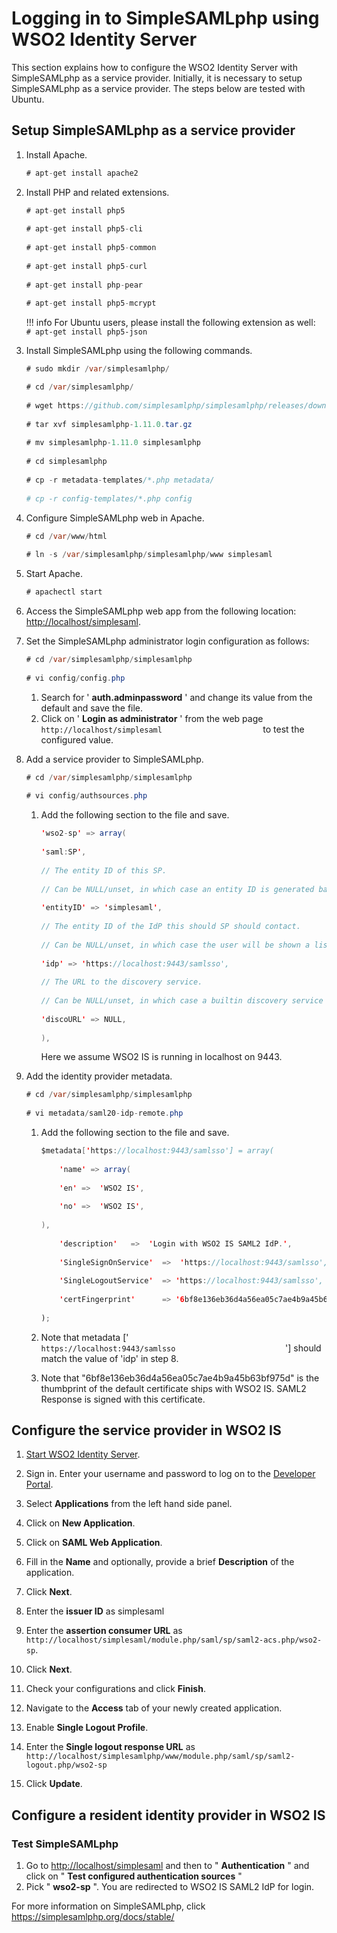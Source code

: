 # Logging in to SimpleSAMLphp using WSO2 Identity Server

This section explains how to configure the WSO2 Identity Server with
SimpleSAMLphp as a service provider. Initially, it is necessary to setup
SimpleSAMLphp as a service provider. The steps below are tested with
Ubuntu.

## Setup SimpleSAMLphp as a service provider

1.  Install Apache.

    ``` java
    # apt-get install apache2 
    ```

2.  Install PHP and related extensions.

    ``` java
    # apt-get install php5  
        
    # apt-get install php5-cli  
        
    # apt-get install php5-common  
        
    # apt-get install php5-curl  
        
    # apt-get install php-pear  
        
    # apt-get install php5-mcrypt 
    ```

    !!! info 
		For Ubuntu users, please install the following extension as well:
		`            # apt-get install php5-json           `

3.  Install SimpleSAMLphp using the following commands.

    ``` java
    # sudo mkdir /var/simplesamlphp/

    # cd /var/simplesamlphp/  
        
    # wget https://github.com/simplesamlphp/simplesamlphp/releases/download/simplesamlphp-1.11.0/simplesamlphp-1.11.0.tar.gz  
        
    # tar xvf simplesamlphp-1.11.0.tar.gz  
        
    # mv simplesamlphp-1.11.0 simplesamlphp  
        
    # cd simplesamlphp  
        
    # cp -r metadata-templates/*.php metadata/  
        
    # cp -r config-templates/*.php config 
    ```

4.  Configure SimpleSAMLphp web in Apache.

    ``` java
    # cd /var/www/html
        
    # ln -s /var/simplesamlphp/simplesamlphp/www simplesaml 
    ```

5.  Start Apache.

    ``` java
    # apachectl start  
    ```

6.  Access the SimpleSAMLphp web app from the following location:
    [http://localhost/simplesaml](http://localhost/simplesaml).
7.  Set the SimpleSAMLphp administrator login configuration as follows:

    ``` java
    # cd /var/simplesamlphp/simplesamlphp  
        
    # vi config/config.php  
    ```

    1.  Search for ' **auth.adminpassword** ' and change its value
        from the default and save the file.
    2.  Click on ' **Login as administrator** ' from the web page
        `                         http://localhost/simplesaml                       `
        to test the configured value.

8.  Add a service provider to SimpleSAMLphp.

    ``` java
    # cd /var/simplesamlphp/simplesamlphp  
        
    # vi config/authsources.php 
    ```

    1.  Add the following section to the file and save.

        ``` java
        'wso2-sp' => array(  
            
        'saml:SP',  
            
        // The entity ID of this SP.  
            
        // Can be NULL/unset, in which case an entity ID is generated based on the metadata URL.  
            
        'entityID' => 'simplesaml',  
            
        // The entity ID of the IdP this should SP should contact.  
            
        // Can be NULL/unset, in which case the user will be shown a list of available IdPs.  
            
        'idp' => 'https://localhost:9443/samlsso',  
            
        // The URL to the discovery service.  
            
        // Can be NULL/unset, in which case a builtin discovery service will be used.  
            
        'discoURL' => NULL,  
            
        ),
        ```

        Here we assume WSO2 IS is running in localhost on 9443.

9.  Add the identity provider metadata.

    ``` java
    # cd /var/simplesamlphp/simplesamlphp  
        
    # vi metadata/saml20-idp-remote.php 
    ```

    1.  Add the following section to the file and save.

        ``` java
        $metadata['https://localhost:9443/samlsso'] = array(  
            
            'name' => array(  
            
            'en' =>  'WSO2 IS',  
            
            'no' =>  'WSO2 IS',  
            
        ),  
            
            'description'   =>  'Login with WSO2 IS SAML2 IdP.',  
            
            'SingleSignOnService'  =>  'https://localhost:9443/samlsso',  
            
            'SingleLogoutService'  => 'https://localhost:9443/samlsso',  
            
            'certFingerprint'      => '6bf8e136eb36d4a56ea05c7ae4b9a45b63bf975d'  
            
        );
        ```

    2.  Note that metadata \['
        `                           https://localhost:9443/samlsso                         `
        '\] should match the value of 'idp' in step 8.

    3.  Note that "6bf8e136eb36d4a56ea05c7ae4b9a45b63bf975d" is the
        thumbprint of the default certificate ships with WSO2 IS. SAML2
        Response is signed with this certificate.

## Configure the service provider in WSO2 IS

1.  [Start WSO2 Identity Server](insert-link). 

2.  Sign in. Enter your username and password to log on to the
    [Developer Portal](https://localhost:9443/developer-portal).

3.  Select **Applications** from the left hand side panel. 

4.  Click on **New Application**.

5.  Click on **SAML Web Application**.

6.  Fill in the **Name** and optionally, provide a brief
    **Description** of the application.  

7.  Click **Next**.

8.  Enter the **issuer ID** as simplesaml

9.  Enter the **assertion consumer URL** as `http://localhost/simplesaml/module.php/saml/sp/saml2-acs.php/wso2-sp`.

10. Click **Next**. 

11. Check your configurations and click **Finish**. 

12. Navigate to the **Access** tab of your newly created application.

13. Enable **Single Logout Profile**. 

14. Enter the **Single logout response URL** as `http://localhost/simplesamlphp/www/module.php/saml/sp/saml2-logout.php/wso2-sp`

15. Click **Update**.

## Configure a resident identity provider in WSO2 IS


### Test SimpleSAMLphp

1.  Go to <http://localhost/simplesaml> and then to " **Authentication**
    " and click on " **Test configured authentication sources** "
2.  Pick " **wso2-sp** ". You are redirected to WSO2 IS SAML2 IdP for
    login.

For more information on SimpleSAMLphp, click
<https://simplesamlphp.org/docs/stable/>
